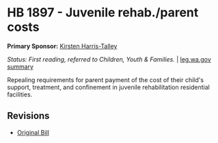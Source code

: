 # HB 1897 - Juvenile rehab./parent costs
**Primary Sponsor:** [Kirsten Harris-Talley](/person/leg/kirsten.harris-talley.md)

*Status: First reading, referred to Children, Youth & Families.* | [leg.wa.gov summary](https://app.leg.wa.gov/billsummary?BillNumber=1897&Year=2021)

Repealing requirements for parent payment of the cost of their child's support, treatment, and confinement in juvenile rehabilitation residential facilities.

## Revisions
* [Original Bill](1/)